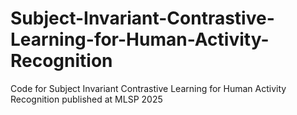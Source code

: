 # Subject-Invariant-Contrastive-Learning-for-Human-Activity-Recognition
Code for Subject Invariant Contrastive Learning for Human Activity Recognition published at MLSP 2025

